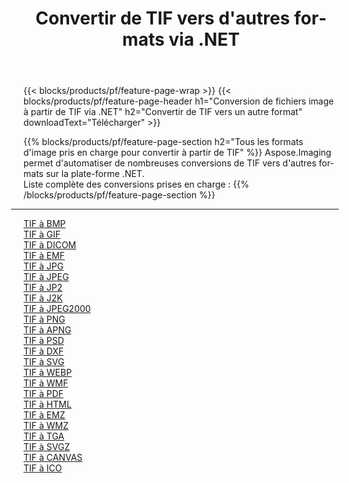 ﻿---
title: Convertir de TIF vers d'autres formats via .NET 
weight: 3920
url: /fr/net/conversion/from/tif 
lang: fr
langdirlevel: 2
locales: zh-hans,ja,it,ru,de,es,fr,nl,id,lt,pl,pt,vi,tr,ko,zh-hant,ar,hi,th,sv,cs,uk,he
description: En utilisant Aspose.Imaging, vous pouvez facilement convertir de TIF vers un autre format
---

{{< blocks/products/pf/feature-page-wrap >}}
{{< blocks/products/pf/feature-page-header h1="Conversion de fichiers image à partir de TIF via .NET" h2="Convertir de TIF vers un autre format" downloadText="Télécharger" >}}


{{% blocks/products/pf/feature-page-section  h2="Tous les formats d'image pris en charge pour convertir à partir de TIF" %}}
Aspose.Imaging permet d'automatiser de nombreuses conversions de TIF vers d'autres formats sur la plate-forme .NET.
<br/>
Liste complète des conversions prises en charge :
{{% /blocks/products/pf/feature-page-section %}}
<div class="container-fluid productfamilypage bg-gray">
    <div class="convertypes bg-gray agp-content section">
        <div class="container">
		<hr style="margin-left:-20px;"/>
		<div class="row other-converters">
		    <div class='col-md-2 other-converter remove-lp remove-rp'><a href="/imaging/fr/net/conversion/tif-to-bmp" >TIF à BMP</a></div><div class='col-md-2 other-converter remove-lp remove-rp'><a href="/imaging/fr/net/conversion/tif-to-gif" >TIF à GIF</a></div><div class='col-md-2 other-converter remove-lp remove-rp'><a href="/imaging/fr/net/conversion/tif-to-dicom" >TIF à DICOM</a></div><div class='col-md-2 other-converter remove-lp remove-rp'><a href="/imaging/fr/net/conversion/tif-to-emf" >TIF à EMF</a></div><div class='col-md-2 other-converter remove-lp remove-rp'><a href="/imaging/fr/net/conversion/tif-to-jpg" >TIF à JPG</a></div><div class='col-md-2 other-converter remove-lp remove-rp'><a href="/imaging/fr/net/conversion/tif-to-jpeg" >TIF à JPEG</a></div><div class='col-md-2 other-converter remove-lp remove-rp'><a href="/imaging/fr/net/conversion/tif-to-jp2" >TIF à JP2</a></div><div class='col-md-2 other-converter remove-lp remove-rp'><a href="/imaging/fr/net/conversion/tif-to-j2k" >TIF à J2K</a></div><div class='col-md-2 other-converter remove-lp remove-rp'><a href="/imaging/fr/net/conversion/tif-to-jpeg2000" >TIF à JPEG2000</a></div><div class='col-md-2 other-converter remove-lp remove-rp'><a href="/imaging/fr/net/conversion/tif-to-png" >TIF à PNG</a></div><div class='col-md-2 other-converter remove-lp remove-rp'><a href="/imaging/fr/net/conversion/tif-to-apng" >TIF à APNG</a></div><div class='col-md-2 other-converter remove-lp remove-rp'><a href="/imaging/fr/net/conversion/tif-to-psd" >TIF à PSD</a></div><div class='col-md-2 other-converter remove-lp remove-rp'><a href="/imaging/fr/net/conversion/tif-to-dxf" >TIF à DXF</a></div><div class='col-md-2 other-converter remove-lp remove-rp'><a href="/imaging/fr/net/conversion/tif-to-svg" >TIF à SVG</a></div><div class='col-md-2 other-converter remove-lp remove-rp'><a href="/imaging/fr/net/conversion/tif-to-webp" >TIF à WEBP</a></div><div class='col-md-2 other-converter remove-lp remove-rp'><a href="/imaging/fr/net/conversion/tif-to-wmf" >TIF à WMF</a></div><div class='col-md-2 other-converter remove-lp remove-rp'><a href="/imaging/fr/net/conversion/tif-to-pdf" >TIF à PDF</a></div><div class='col-md-2 other-converter remove-lp remove-rp'><a href="/imaging/fr/net/conversion/tif-to-html" >TIF à HTML</a></div><div class='col-md-2 other-converter remove-lp remove-rp'><a href="/imaging/fr/net/conversion/tif-to-emz" >TIF à EMZ</a></div><div class='col-md-2 other-converter remove-lp remove-rp'><a href="/imaging/fr/net/conversion/tif-to-wmz" >TIF à WMZ</a></div><div class='col-md-2 other-converter remove-lp remove-rp'><a href="/imaging/fr/net/conversion/tif-to-tga" >TIF à TGA</a></div><div class='col-md-2 other-converter remove-lp remove-rp'><a href="/imaging/fr/net/conversion/tif-to-svgz" >TIF à SVGZ</a></div><div class='col-md-2 other-converter remove-lp remove-rp'><a href="/imaging/fr/net/conversion/tif-to-canvas" >TIF à CANVAS</a></div><div class='col-md-2 other-converter remove-lp remove-rp'><a href="/imaging/fr/net/conversion/tif-to-ico" >TIF à ICO</a></div>
                </div>
        </div>
    </div>
</div>
<br/>

